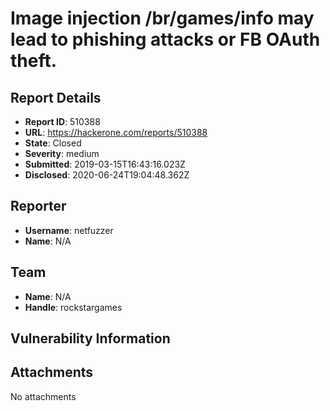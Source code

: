 # Image injection /br/games/info may lead to phishing attacks or FB OAuth theft.

## Report Details
- **Report ID**: 510388
- **URL**: https://hackerone.com/reports/510388
- **State**: Closed
- **Severity**: medium
- **Submitted**: 2019-03-15T16:43:16.023Z
- **Disclosed**: 2020-06-24T19:04:48.362Z

## Reporter
- **Username**: netfuzzer
- **Name**: N/A

## Team
- **Name**: N/A
- **Handle**: rockstargames

## Vulnerability Information


## Attachments
No attachments

